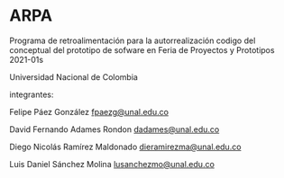 # ARPA
Programa de retroalimentación para la autorrealización
codigo del conceptual del prototipo de sofware en Feria de Proyectos y Prototipos 2021-01s

Universidad Nacional de Colombia

integrantes:


Felipe Páez González 
fpaezg@unal.edu.co

David Fernando Adames Rondon 
dadames@unal.edu.co

Diego Nicolás Ramírez Maldonado
dieramirezma@unal.edu.co

Luis Daniel Sánchez Molina 
lusanchezmo@unal.edu.co
